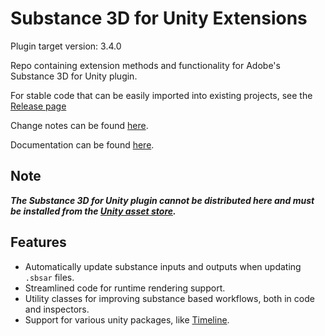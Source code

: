 # Substance 3D for Unity Extensions

Plugin target version: 3.4.0

Repo containing extension methods and functionality for Adobe's Substance 3D for Unity plugin.

For stable code that can be easily imported into existing projects, see the [Release page](https://github.com/Synthoid/substance-for-unity-extensions/releases)

Change notes can be found [here](Assets/Plugins/Substance%203D%20Extensions/CHANGELOG.md).

Documentation can be found [here](docs/index.md).

## Note
***The Substance 3D for Unity plugin cannot be distributed here and must be installed from the [Unity asset store](https://assetstore.unity.com/packages/tools/utilities/substance-3d-for-unity-213208).***

## Features

 - Automatically update substance inputs and outputs when updating `.sbsar` files.
 - Streamlined code for runtime rendering support.
 - Utility classes for improving substance based workflows, both in code and inspectors.
 - Support for various unity packages, like [Timeline](docs/extensions/timeline/index.md).